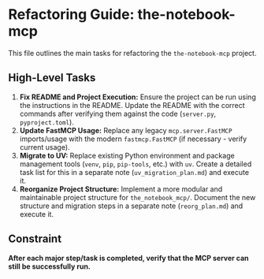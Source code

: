 # Refactoring Guide: the-notebook-mcp

This file outlines the main tasks for refactoring the `the-notebook-mcp` project.

## High-Level Tasks

1.  **Fix README and Project Execution:** Ensure the project can be run using the instructions in the README. Update the README with the correct commands after verifying them against the code (`server.py`, `pyproject.toml`).
2.  **Update FastMCP Usage:** Replace any legacy `mcp.server.FastMCP` imports/usage with the modern `fastmcp.FastMCP` (if necessary - verify current usage).
3.  **Migrate to UV:** Replace existing Python environment and package management tools (`venv`, `pip`, `pip-tools`, etc.) with `uv`. Create a detailed task list for this in a separate note (`uv_migration_plan.md`) and execute it.
4.  **Reorganize Project Structure:** Implement a more modular and maintainable project structure for `the_notebook_mcp/`. Document the new structure and migration steps in a separate note (`reorg_plan.md`) and execute it.

## Constraint

**After each major step/task is completed, verify that the MCP server can still be successfully run.** 